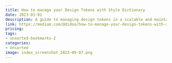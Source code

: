 ```yaml
---
title: How to manage your Design Tokens with Style Dictionary
date: 2023-01-01
description: A guide to managing design tokens in a scalable and maintainable way.
link: https://medium.com/@didoo/how-to-manage-your-design-tokens-with-style-dictionary-98c795b938aa
pricing: 
tags: 
- unsorted-bookmarks-2 
categories: 
- Unsorted 
image: index_screenshot_2023-09-07.png
---
```

